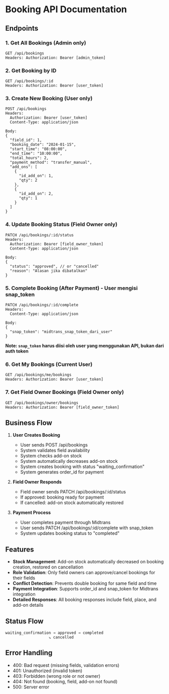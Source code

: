 # Booking API Documentation

## Endpoints

### 1. Get All Bookings (Admin only)
```
GET /api/bookings
Headers: Authorization: Bearer [admin_token]
```

### 2. Get Booking by ID
```
GET /api/bookings/:id
Headers: Authorization: Bearer [user_token]
```

### 3. Create New Booking (User only)
```
POST /api/bookings
Headers: 
  Authorization: Bearer [user_token]
  Content-Type: application/json

Body:
{
  "field_id": 1,
  "booking_date": "2024-01-15",
  "start_time": "08:00:00",
  "end_time": "10:00:00", 
  "total_hours": 2,
  "payment_method": "transfer_manual",
  "add_ons": [
    {
      "id_add_on": 1,
      "qty": 2
    },
    {
      "id_add_on": 2,
      "qty": 1
    }
  ]
}
```

### 4. Update Booking Status (Field Owner only)
```
PATCH /api/bookings/:id/status
Headers: 
  Authorization: Bearer [field_owner_token]
  Content-Type: application/json

Body:
{
  "status": "approved", // or "cancelled"
  "reason": "Alasan jika dibatalkan"
}
```

### 5. Complete Booking (After Payment) - User mengisi snap_token
```
PATCH /api/bookings/:id/complete
Headers: 
  Content-Type: application/json

Body:
{
  "snap_token": "midtrans_snap_token_dari_user"
}
```
**Note: `snap_token` harus diisi oleh user yang menggunakan API, bukan dari auth token**

### 6. Get My Bookings (Current User)
```
GET /api/bookings/me/bookings
Headers: Authorization: Bearer [user_token]
```

### 7. Get Field Owner Bookings (Field Owner only)
```
GET /api/bookings/owner/bookings
Headers: Authorization: Bearer [field_owner_token]
```

## Business Flow

1. **User Creates Booking**
   - User sends POST /api/bookings
   - System validates field availability
   - System checks add-on stock
   - System automatically decreases add-on stock
   - System creates booking with status "waiting_confirmation"
   - System generates order_id for payment

2. **Field Owner Responds**
   - Field owner sends PATCH /api/bookings/:id/status
   - If approved: booking ready for payment
   - If cancelled: add-on stock automatically restored

3. **Payment Process**
   - User completes payment through Midtrans
   - User sends PATCH /api/bookings/:id/complete with snap_token
   - System updates booking status to "completed"

## Features

- **Stock Management**: Add-on stock automatically decreased on booking creation, restored on cancellation
- **Role Validation**: Only field owners can approve/cancel bookings for their fields
- **Conflict Detection**: Prevents double booking for same field and time
- **Payment Integration**: Supports order_id and snap_token for Midtrans integration
- **Detailed Responses**: All booking responses include field, place, and add-on details

## Status Flow

```
waiting_confirmation → approved → completed
                   ↘ cancelled
```

## Error Handling

- 400: Bad request (missing fields, validation errors)
- 401: Unauthorized (invalid token)
- 403: Forbidden (wrong role or not owner)
- 404: Not found (booking, field, add-on not found)
- 500: Server error